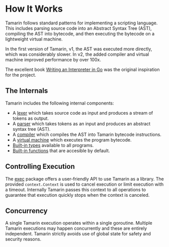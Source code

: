 # How It Works

Tamarin follows standard patterns for implementing a scripting language. This
includes parsing source code into an Abstract Syntax Tree (AST), compiling the
AST into bytecode, and then executing the bytecode on a lightweight virtual
machine.

In the first version of Tamarin, v1, the AST was executed more directly, which
was considerably slower. In v2, the added compiler and virtual machine improved
performance by over 100x.

The excellent book [Writing an Interpreter in Go](https://interpreterbook.com/)
was the original inspiration for the project.

## The Internals

Tamarin includes the following internal components:

- A [lexer](https://github.com/cloudcmds/tamarin/tree/main/lexer) which takes
  source code as input and produces a stream of tokens as output.
- A [parser](https://github.com/cloudcmds/tamarin/tree/main/parser) which takes
  tokens as an input and produces an abstract syntax tree (AST).
- A [compiler](https://github.com/cloudcmds/tamarin/tree/main/compiler) which
  compiles the AST into Tamarin bytecode instructions.
- A [virtual machine](https://github.com/cloudcmds/tamarin/tree/main/vm) which
  executes the program bytecode.
- [Built-in types](https://github.com/cloudcmds/tamarin/tree/main/object)
  available to all programs.
- [Built-in functions](https://github.com/cloudcmds/tamarin/blob/main/vm/builtins.go)
  that are accesible by default.

## Controlling Execution

The [exec](https://github.com/cloudcmds/tamarin/blob/main/exec/exec.go)
package offers a user-friendly API to use Tamarin as a library.
The provided `context.Context` is used to cancel execution or limit execution
with a timeout. Internally Tamarin passes this context to all operations to
guarantee that execution quickly stops when the context is canceled.

## Concurrency

A single Tamarin execution operates within a single goroutine. Multiple Tamarin
executions may happen concurrently and these are entirely independent. Tamarin
strictly avoids use of global state for safety and security reasons.
